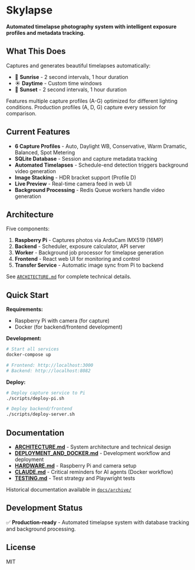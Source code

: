 # Skylapse

**Automated timelapse photography system with intelligent exposure profiles and metadata tracking.**

## What This Does

Captures and generates beautiful timelapses automatically:

- 🌅 **Sunrise** - 2 second intervals, 1 hour duration
- ☀️ **Daytime** - Custom time windows
- 🌇 **Sunset** - 2 second intervals, 1 hour duration

Features multiple capture profiles (A-G) optimized for different lighting conditions. Production profiles (A, D, G) capture every session for comparison.

## Current Features

- **6 Capture Profiles** - Auto, Daylight WB, Conservative, Warm Dramatic, Balanced, Spot Metering
- **SQLite Database** - Session and capture metadata tracking
- **Automated Timelapses** - Schedule-end detection triggers background video generation
- **Image Stacking** - HDR bracket support (Profile D)
- **Live Preview** - Real-time camera feed in web UI
- **Background Processing** - Redis Queue workers handle video generation

## Architecture

Five components:

1. **Raspberry Pi** - Captures photos via ArduCam IMX519 (16MP)
2. **Backend** - Scheduler, exposure calculator, API server
3. **Worker** - Background job processor for timelapse generation
4. **Frontend** - React web UI for monitoring and control
5. **Transfer Service** - Automatic image sync from Pi to backend

See [`ARCHITECTURE.md`](ARCHITECTURE.md) for complete technical details.

## Quick Start

**Requirements:**

- Raspberry Pi with camera (for capture)
- Docker (for backend/frontend development)

**Development:**

```bash
# Start all services
docker-compose up

# Frontend: http://localhost:3000
# Backend: http://localhost:8082
```

**Deploy:**

```bash
# Deploy capture service to Pi
./scripts/deploy-pi.sh

# Deploy backend/frontend
./scripts/deploy-server.sh
```

## Documentation

- **[ARCHITECTURE.md](ARCHITECTURE.md)** - System architecture and technical design
- **[DEPLOYMENT_AND_DOCKER.md](DEPLOYMENT_AND_DOCKER.md)** - Development workflow and deployment
- **[HARDWARE.md](HARDWARE.md)** - Raspberry Pi and camera setup
- **[CLAUDE.md](CLAUDE.md)** - Critical reminders for AI agents (Docker workflow)
- **[TESTING.md](TESTING.md)** - Test strategy and Playwright tests

Historical documentation available in [`docs/archive/`](docs/archive/)

## Development Status

✅ **Production-ready** - Automated timelapse system with database tracking and background processing.

## License

MIT
